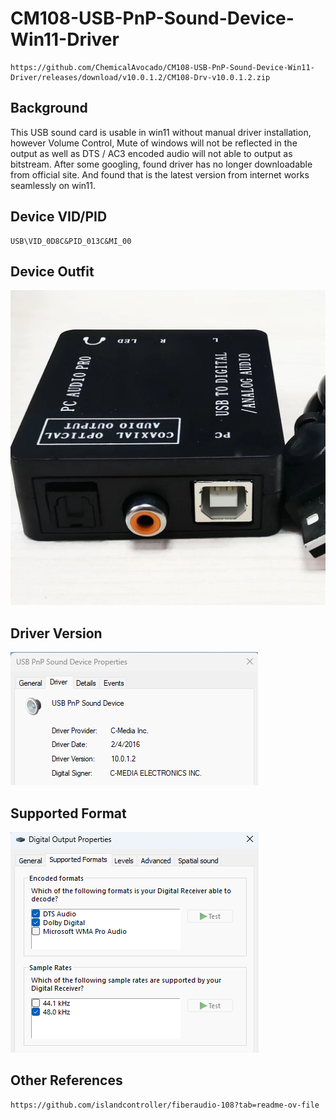 # CM108-USB-PnP-Sound-Device-Win11-Driver

```
https://github.com/ChemicalAvocado/CM108-USB-PnP-Sound-Device-Win11-Driver/releases/download/v10.0.1.2/CM108-Drv-v10.0.1.2.zip
```

## Background
This USB sound card is usable in win11 without manual driver installation, however Volume Control, Mute of windows will not be reflected in the output as well as DTS / AC3 encoded audio will not able to output as bitstream.
After some googling, found driver has no longer downloadable from official site. And found that is the latest version from internet works seamlessly on win11.

## Device VID/PID
```
USB\VID_0D8C&PID_013C&MI_00
```

## Device Outfit
![Device Outfit](565071382_10161883719153061_6813337905278784193_n.jpg)

## Driver Version
![Driver Version](132802.png)

## Supported Format
![Supported Format](132952.png)

## Other References
```
https://github.com/islandcontroller/fiberaudio-108?tab=readme-ov-file
```
